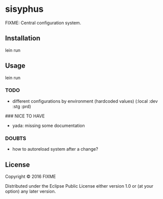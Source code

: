 # sisyphus

FIXME: Central configuration system.

## Installation

lein run

## Usage

lein run



### TODO
- different configurations by environment (hardcoded values) (:local :dev :stg :prd)


### NICE TO HAVE
- yada: missing some documentation

### DOUBTS
- how to autoreload system after a change?

## License

Copyright © 2016 FIXME

Distributed under the Eclipse Public License either version 1.0 or (at
your option) any later version.
